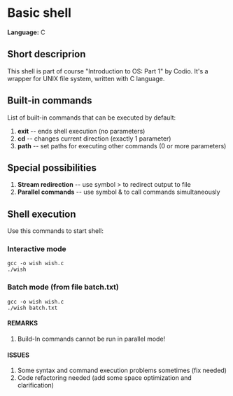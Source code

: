 # Basic shell

**Language:** C

## Short descriprion
This shell is part of course "Introduction to OS: Part 1" by Codio. 
It's a wrapper for UNIX file system, written with C language.

## Built-in commands
List of built-in commands that can be executed by default:

1. **exit** -- ends shell execution (no parameters)
2. **cd** -- changes current direction (exactly 1 parameter)
3. **path** -- set paths for executing other commands (0 or more parameters)

## Special possibilities

1. **Stream redirection** -- use symbol > to redirect output to file
2. **Parallel commands** -- use symbol & to call commands simultaneously

## Shell execution

Use this commands to start shell:

### Interactive mode

```
gcc -o wish wish.c
./wish
```

### Batch mode (from file batch.txt)

```
gcc -o wish wish.c
./wish batch.txt
```

#### REMARKS

1. Build-In commands cannot be run in parallel mode!

#### ISSUES
1. Some syntax and command execution problems sometimes (fix needed)
2. Code refactoring needed (add some space optimization and clarification)
